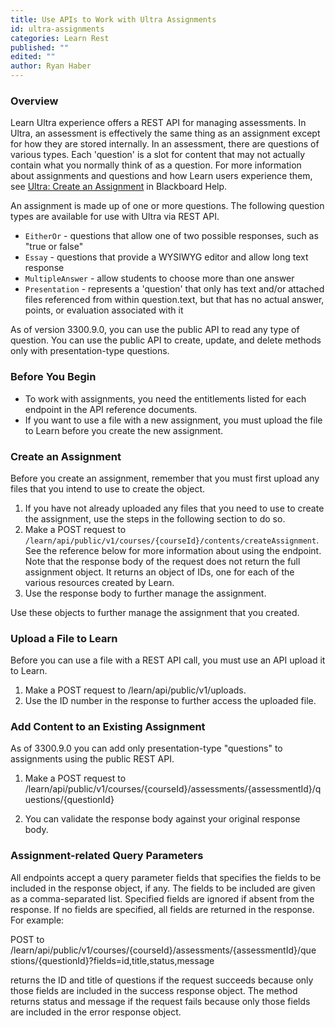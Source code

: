 ```yaml
---
title: Use APIs to Work with Ultra Assignments
id: ultra-assignments
categories: Learn Rest
published: ""
edited: ""
author: Ryan Haber
---
```

<VersioningTracker frontMatter={frontMatter}/>

### Overview

Learn Ultra experience offers a REST API for managing assessments.
In Ultra, an assessment is effectively the same thing as an assignment except
for how they are stored internally. In an assessment, there are questions of
various types. Each 'question' is a slot for content that may not actually
contain what you normally think of as a question. For more information about
assignments and questions and how Learn users experience them, see [Ultra:
Create an Assignment](https://help.blackboard.com/learn/Instructor/Ultra/Assignments/Create_and_Edit_Assignments) in Blackboard Help.

An assignment is made up of one or more questions. The following question
types are available for use with Ultra via REST API.

- `EitherOr` - questions that allow one of two possible responses, such as "true or false"
- `Essay` - questions that provide a WYSIWYG editor and allow long text response
- `MultipleAnswer` - allow students to choose more than one answer
- `Presentation` - represents a 'question' that only has text and/or attached files referenced from within question.text, but that has no actual answer, points, or evaluation associated with it

As of version 3300.9.0, you can use the public API to read any type of
question. You can use the public API to create, update, and delete methods
only with presentation-type questions.

### Before You Begin

- To work with assignments, you need the entitlements listed for each endpoint in the API reference documents.
- If you want to use a file with a new assignment, you must upload the file to Learn before you create the new assignment.

### Create an Assignment

Before you create an assignment, remember that you must first upload any files
that you intend to use to create the object.

1. If you have not already uploaded any files that you need to use to create the assignment, use the steps in the following section to do so.
2. Make a POST request to `/learn/api/public/v1/courses/{courseId}/contents/createAssignment`. See the reference below for more information about using the endpoint. Note that the response body of the request does not return the full assignment object. It returns an object of IDs, one for each of the various resources created by Learn.
3. Use the response body to further manage the assignment.

Use these objects to further manage the assignment that you created.

### Upload a File to Learn

Before you can use a file with a REST API call, you must use an API upload it
to Learn.

1. Make a POST request to /learn/api/public/v1/uploads.
2. Use the ID number in the response to further access the uploaded file.

### Add Content to an Existing Assignment

As of 3300.9.0 you can add only presentation-type "questions" to assignments
using the public REST API.

1. Make a POST request to /learn/api/public/v1/courses/{courseId}/assessments/{assessmentId}/questions/{questionId}

2. You can validate the response body against your original response body.

### Assignment-related Query Parameters

All endpoints accept a query parameter fields that specifies the fields to be
included in the response object, if any. The fields to be included are given
as a comma-separated list. Specified fields are ignored if absent from the
response. If no fields are specified, all fields are returned in the response.
For example:

POST to /learn/api/public/v1/courses/{courseId}/assessments/{assessmentId}/que
stions/{questionId}?fields=id,title,status,message

returns the ID and title of questions if the request succeeds because only
those fields are included in the success response object. The method returns
status and message if the request fails because only those fields are included
in the error response object.
<AuthorBox frontMatter={frontMatter}/>
